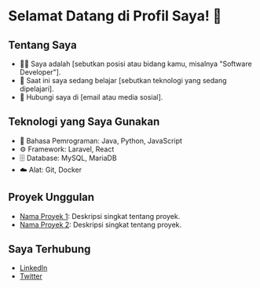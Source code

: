 # Selamat Datang di Profil Saya! 👋

## Tentang Saya
- 👨‍💻 Saya adalah [sebutkan posisi atau bidang kamu, misalnya "Software Developer"].
- 🌱 Saat ini saya sedang belajar [sebutkan teknologi yang sedang dipelajari].
- 💬 Hubungi saya di [email atau media sosial].

## Teknologi yang Saya Gunakan
- 🔧 Bahasa Pemrograman: Java, Python, JavaScript
- ⚙️ Framework: Laravel, React
- 🗄️ Database: MySQL, MariaDB
- ☁️ Alat: Git, Docker

## Proyek Unggulan
- [Nama Proyek 1](link-proyek-1): Deskripsi singkat tentang proyek.
- [Nama Proyek 2](link-proyek-2): Deskripsi singkat tentang proyek.

## Saya Terhubung
- [LinkedIn](link-linkedin)
- [Twitter](link-twitter)
